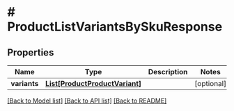 # # ProductListVariantsBySkuResponse


## Properties 


Name | Type | Description | Notes
------------ | ------------- | ------------- | -------------
**variants**| [**List[ProductProductVariant]**](ProductProductVariant.md) |   | [optional]


[[Back to Model list]](../../README.md#models) [[Back to API list]](../../README.md#endpoints) [[Back to README]](../../README.md)

